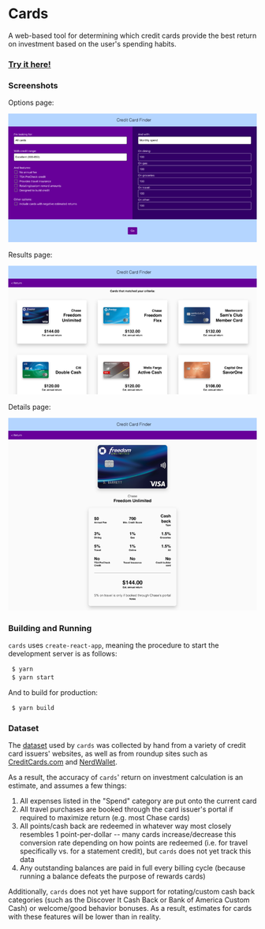 # Cards

A web-based tool for determining which credit cards provide the best return on investment based on the user's spending habits.

### [Try it here!](https://cubified.github.io/cards)

### Screenshots

Options page:

![0.png](https://github.com/Cubified/cards/blob/main/screenshots/0.png)

Results page:

![1.png](https://github.com/Cubified/cards/blob/main/screenshots/1.png)

Details page:

![2.png](https://github.com/Cubified/cards/blob/main/screenshots/2.png)

### Building and Running

`cards` uses `create-react-app`, meaning the procedure to start the development server is as follows:

```sh
 $ yarn
 $ yarn start
```

And to build for production:

```sh
 $ yarn build
```

### Dataset

The [dataset](https://github.com/Cubified/cards/blob/main/src/cards.csv) used by `cards` was collected by hand from a variety of credit card issuers' websites, as well as from roundup sites such as [CreditCards.com](https://creditcards.com) and [NerdWallet](https://nerdwallet.com).

As a result, the accuracy of `cards`' return on investment calculation is an estimate, and assumes a few things:

  1. All expenses listed in the "Spend" category are put onto the current card
  2. All travel purchases are booked through the card issuer's portal if required to maximize return (e.g. most Chase cards)
  3. All points/cash back are redeemed in whatever way most closely resembles 1 point-per-dollar -- many cards increase/decrease this conversion rate depending on how points are redeemed (i.e. for travel specifically vs. for a statement credit), but `cards` does not yet track this data
  4. Any outstanding balances are paid in full every billing cycle (because running a balance defeats the purpose of rewards cards)

Additionally, `cards` does not yet have support for rotating/custom cash back categories (such as the Discover It Cash Back or Bank of America Custom Cash) or welcome/good behavior bonuses.  As a result, estimates for cards with these features will be lower than in reality.

